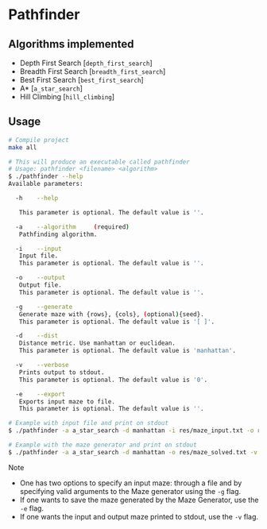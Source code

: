 # Pathfinder

## Algorithms implemented

- Depth First Search [`depth_first_search`]
- Breadth First Search [`breadth_first_search`]
- Best First Search [`best_first_search`]
- A* [`a_star_search`]
- Hill Climbing [`hill_climbing`]

## Usage

```sh
# Compile project
make all 

# This will produce an executable called pathfinder
# Usage: pathfinder <filename> <algorithm> 
$ ./pathfinder --help
Available parameters:

  -h    --help

   This parameter is optional. The default value is ''.

  -a    --algorithm     (required)
   Pathfinding algorithm.

  -i    --input
   Input file.
   This parameter is optional. The default value is ''.

  -o    --output
   Output file.
   This parameter is optional. The default value is ''.

  -g    --generate
   Generate maze with {rows}, {cols}, (optional){seed}.
   This parameter is optional. The default value is '[ ]'.

  -d    --dist
   Distance metric. Use manhattan or euclidean.
   This parameter is optional. The default value is 'manhattan'.

  -v    --verbose
   Prints output to stdout.
   This parameter is optional. The default value is '0'.

  -e    --export
   Exports input maze to file.
   This parameter is optional. The default value is ''.

# Example with input file and print on stdout
$ ./pathfinder -a a_star_search -d manhattan -i res/maze_input.txt -o res/maze_solved.txt -v

# Example with the maze generator and print on stdout
$ ./pathfinder -a a_star_search -d manhattan -o res/maze_solved.txt -v -e res/maze_300_300_0 -g 300 300 0
```

Note
- One has two options to specify an input maze: through a file and by specifying valid arguments to the Maze generator using the `-g` flag.
- If one wants to save the maze generated by the Maze Generator, use the `-e` flag.
- If one wants the input and output maze printed to stdout, use the `-v` flag.
